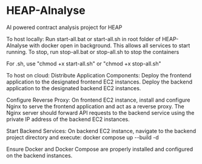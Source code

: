 # HEAP-AInalyse
AI powered contract analysis project for HEAP

To host locally:
Run start-all.bat or start-all.sh in root folder of HEAP-AInalyse with docker open in background. This allows all services to start running.
To stop, run stop-all.bat or stop-all.sh to stop the containers

For .sh, use "chmod +x start-all.sh" or "chmod +x stop-all.sh"

To host on cloud:
Distribute Application Components:
Deploy the frontend application to the designated frontend EC2 instances.
Deploy the backend application to the designated backend EC2 instances.

Configure Reverse Proxy:
On frontend EC2 instance, install and configure Nginx to serve the frontend application and act as a reverse proxy.
The Nginx server should forward API requests to the backend service using the private IP address of the backend EC2 instances.

Start Backend Services:
On backend EC2 instance, navigate to the backend project directory and execute:
docker compose up --build -d

Ensure Docker and Docker Compose are properly installed and configured on the backend instances.